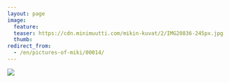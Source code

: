 ```yaml
---
layout: page
image:
  feature:
  teaser: https://cdn.minimuutti.com/mikin-kuvat/2/IMG20836-245px.jpg
  thumb:
redirect_from:
  - /en/pictures-of-miki/00014/
---
```


![](https://cdn.minimuutti.com/mikin-kuvat/2/IMG20836-800px.jpg)
